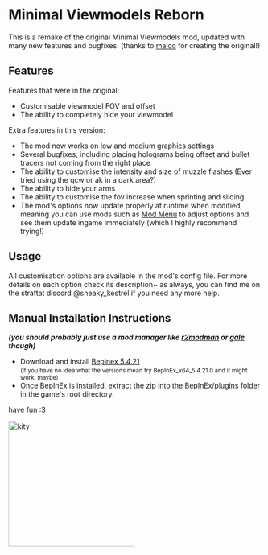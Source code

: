 # Minimal Viewmodels Reborn

This is a remake of the original Minimal Viewmodels mod, updated with many new features and bugfixes. 
(thanks to [malco](https://thunderstore.io/c/straftat/p/malco/) for creating the original!)

## Features

Features that were in the original:

- Customisable viewmodel FOV and offset
- The ability to completely hide your viewmodel

Extra features in this version:

- The mod now works on low and medium graphics settings
- Several bugfixes, including placing holograms being offset and bullet tracers not coming from the right place
- The ability to customise the intensity and size of muzzle flashes (Ever tried using the qcw or ak in a dark area?)
- The ability to hide your arms
- The ability to customise the fov increase when sprinting and sliding
- The mod's options now update properly at runtime when modified, meaning you can use mods such as [Mod Menu](https://thunderstore.io/c/straftat/p/kestrel/Mod_Menu/)
to adjust options and see them update ingame immediately (which I highly recommend trying!)

## Usage

All customisation options are available in the mod's config file. For more details on each option check its
description~ as always, you can find me on the straftat discord @sneaky_kestrel if you need any more help.

## Manual Installation Instructions

_**(you should probably just use a mod manager like [r2modman](https://thunderstore.io/c/straftat/p/ebkr/r2modman/) or [gale](https://thunderstore.io/c/straftat/p/Kesomannen/GaleModManager/) though)**_

- Download and install [Bepinex 5.4.21](https://github.com/BepInEx/BepInEx/releases/tag/v5.4.21) <br><small>(if you have no idea what the versions mean try BepInEx_x64_5.4.21.0 and it might work. maybe)</small>
- Once BepInEx is installed, extract the zip into the BepInEx/plugins folder in the game's root directory.

have fun :3

<img src ="https://files.catbox.moe/fu6dqo.png" width="250" alt="kity">

